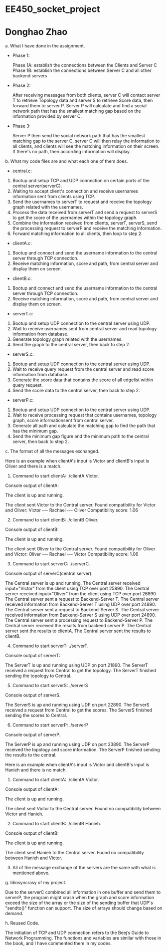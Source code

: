 # EE450_socket_project
# Donghao Zhao

a. What I have done in the assignment.

* Phase 1: 

  Phase 1A: establish the connections between the Clients and Server C
  Phase 1B: establish the connections between Server C and all other backend servers

* Phase 2: 

  After receiving messages from both clients, server C will contact server T to retrieve Topology 
  data and server S to retrieve Score data, then forward them to server P. Server P will calculate 
  and find a social network path that has the smallest matching gap based on the information 
  provided by server C.

* Phase 3: 

  Server P then send the social network path that has the smallest matching gap to the server C, 
  server C will then relay the information to all clients, and clients will see the matching information 
  on their screen. If there's no path, then according information will display.




b. What my code files are and what each one of them does.

* central.c:

1. Bootup and setup TCP and UDP connection on certain ports of the central server(serverC).
2. Waiting to accept client's connection and receive usernames information sent from clients using TCP.
3. Send the usernames to serverT to request and receive the topology graph related with the usernames. 
4. Process the data received from serverT and send a request to serverS to get the score of the usernames within the topology graph.
5. Combine the information received from clients, serverT, serverS, send the processing request to serverP and receive the matching information.
6. Forward matching information to all clients, then loop to step 2.


* clientA.c:

1. Bootup and connect and send the username information to the central server through TCP connection.
2. Receive matching information, score and path, from central server and display them on screen.


* clientB.c:

1. Bootup and connect and send the username information to the central server through TCP connection.
2. Receive matching information, score and path, from central server and display them on screen.


* serverT.c:

1. Bootup and setup UDP connection to the central server using UDP.
2. Wait to receive usernames sent from central server and read topology information from database.
3. Generate topology graph related with the usernames.
4. Send the graph to the central server, then back to step 2.


* serverS.c:

1. Bootup and setup UDP connection to the central server using UDP.
2. Wait to receive query request from the central server and read score information from database.
3. Generate the score data that contains the score of all edgelist within query request.
4. Send the score data to the central server, then back to step 2.


* serverP.c:

1. Bootup and setup UDP connection to the central server using UDP.
2. Wait to receive processing request that contains usernames, topology graph, score informationsent from central server.
3. Generate all path and calculate the matching gap to find the path that has the minimum gap.
4. Send the minimum gap figure and the minimum path to the central server, then back to step 2.



c. The format of all the messages exchanged.

  Here is an example when clientA's input is Victor and clientB's input is Oliver and there is a match.


1. Command to start clientA: ./clientA Victor.

  Console output of clientA:

  The client is up and running.

  The client sent Victor to the Central server.
  Found compatibility for Victor and Oliver:
  Victor --- Rachael --- Oliver
  Compatibility score: 1.06


2. Command to start clientB: ./clientB Oliver.

Console output of clientB:

The client is up and running.

The client sent Oliver to the Central server.
Found compatibility for Oliver and Victor:
Oliver --- Rachael --- Victor
Compatibility score: 1.06


3. Command to start serverC: ./serverC.

Console output of serverC(central server):

The Central server is up and running.
The Central server received input="Victor" from the client using TCP over port 25890.
The Central server received input="Oliver" from the client using TCP over port 26890.
The Central server sent a request to Backend-Server T.
The Central server received information from Backend-Server T using UDP over port 24890.
The Central server sent a request to Backend-Server S.
The Central server received information from Backend-Server S using UDP over port 24890.
The Central server sent a processing request to Backend-Server P.
The Central server received the results from backend server P.
The Central server sent the results to clientA.
The Central server sent the results to clientB.


4. Command to start serverT: ./serverT.

Console output of serverT:

The ServerT is up and running using UDP on port 21890.
The ServerT received a request from Central to get the topology.
The ServerT finished sending the topology to Central.


5. Command to start serverS: ./serverS

Console output of serverS.

The ServerS is up and running using UDP on port 22890.
The ServerS received a request from Central to get the scores.
The ServerS finished sending the scores to Central.


6. Command to start serverP: ./serverP

Console output of serverP.

The ServerP is up and running using UDP on port 23890.
The ServerP received the topology and score information.
The ServerP finished sending the results to the central.


Here is an example when clientA's input is Victor and clientB's input is Hanieh and there is no match.


1. Command to start clientA: ./clientA Victor.

Console output of clientA:

The client is up and running.

The client sent Victor to the Central server.
Found no compatibility between Victor and Hanieh.


2. Command to start clientB: ./clientB Hanieh.

Console output of clientB:

The client is up and running.

The client sent Hanieh to the Central server.
Found no compatibility between Hanieh and Victor.


3. All of the message exchange of the servers are the same with what is mentioned above.



g. Idiosyncrasy of my project.

Due to the serverC combined all information in one buffer and send them to serverP, 
the program might crash when the graph and score information exceed the size of the array or 
the size of the sending buffer that UDP's "sendto()" function can support. The size of arrays 
should change based on demand.


h. Reused Code.

The initiation of TCP and UDP connection refers to the Beej’s Guide to Network Programming.
The functions and variables are similar with those in the book, and I have commented them in my codes.


